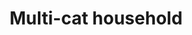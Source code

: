 ---
title: Multi-cat household
order: 1
links:
  - text: "Getting another cat (Web)"
    url: "http://www.cats.org.uk/help-and-advice/cats-and-your-family/other-cats"
  - text: "Are your cats friends or foes? (Youtube)"
    url: "https://www.youtube.com/watch?v=bPqreEUV5vM&t=1s"
  - text: "Cat relationship dynamics (Youtube)"
    url: "https://youtu.be/55pmHeYwN4s"
  - text: "Cats Living together (PDF)"
    url: "https://www.cats.org.uk/media/1022/eg11_cats_living_together.pdf"
---